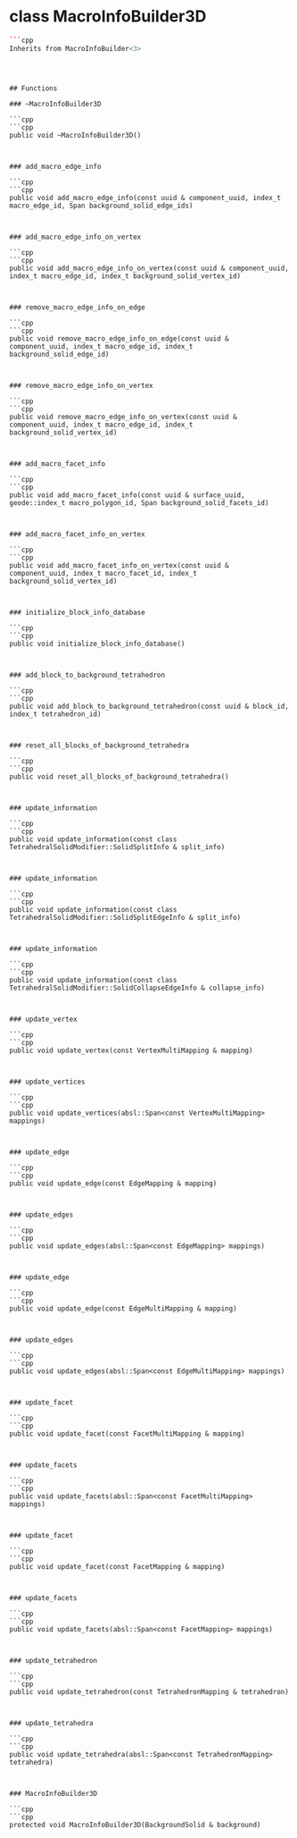 # class MacroInfoBuilder3D


```cpp
```cpp
Inherits from MacroInfoBuilder<3>
```
```



## Functions

### ~MacroInfoBuilder3D

```cpp
```cpp
public void ~MacroInfoBuilder3D()
```
```


### add_macro_edge_info

```cpp
```cpp
public void add_macro_edge_info(const uuid & component_uuid, index_t macro_edge_id, Span background_solid_edge_ids)
```
```


### add_macro_edge_info_on_vertex

```cpp
```cpp
public void add_macro_edge_info_on_vertex(const uuid & component_uuid, index_t macro_edge_id, index_t background_solid_vertex_id)
```
```


### remove_macro_edge_info_on_edge

```cpp
```cpp
public void remove_macro_edge_info_on_edge(const uuid & component_uuid, index_t macro_edge_id, index_t background_solid_edge_id)
```
```


### remove_macro_edge_info_on_vertex

```cpp
```cpp
public void remove_macro_edge_info_on_vertex(const uuid & component_uuid, index_t macro_edge_id, index_t background_solid_vertex_id)
```
```


### add_macro_facet_info

```cpp
```cpp
public void add_macro_facet_info(const uuid & surface_uuid, geode::index_t macro_polygon_id, Span background_solid_facets_id)
```
```


### add_macro_facet_info_on_vertex

```cpp
```cpp
public void add_macro_facet_info_on_vertex(const uuid & component_uuid, index_t macro_facet_id, index_t background_solid_vertex_id)
```
```


### initialize_block_info_database

```cpp
```cpp
public void initialize_block_info_database()
```
```


### add_block_to_background_tetrahedron

```cpp
```cpp
public void add_block_to_background_tetrahedron(const uuid & block_id, index_t tetrahedron_id)
```
```


### reset_all_blocks_of_background_tetrahedra

```cpp
```cpp
public void reset_all_blocks_of_background_tetrahedra()
```
```


### update_information

```cpp
```cpp
public void update_information(const class TetrahedralSolidModifier::SolidSplitInfo & split_info)
```
```


### update_information

```cpp
```cpp
public void update_information(const class TetrahedralSolidModifier::SolidSplitEdgeInfo & split_info)
```
```


### update_information

```cpp
```cpp
public void update_information(const class TetrahedralSolidModifier::SolidCollapseEdgeInfo & collapse_info)
```
```


### update_vertex

```cpp
```cpp
public void update_vertex(const VertexMultiMapping & mapping)
```
```


### update_vertices

```cpp
```cpp
public void update_vertices(absl::Span<const VertexMultiMapping> mappings)
```
```


### update_edge

```cpp
```cpp
public void update_edge(const EdgeMapping & mapping)
```
```


### update_edges

```cpp
```cpp
public void update_edges(absl::Span<const EdgeMapping> mappings)
```
```


### update_edge

```cpp
```cpp
public void update_edge(const EdgeMultiMapping & mapping)
```
```


### update_edges

```cpp
```cpp
public void update_edges(absl::Span<const EdgeMultiMapping> mappings)
```
```


### update_facet

```cpp
```cpp
public void update_facet(const FacetMultiMapping & mapping)
```
```


### update_facets

```cpp
```cpp
public void update_facets(absl::Span<const FacetMultiMapping> mappings)
```
```


### update_facet

```cpp
```cpp
public void update_facet(const FacetMapping & mapping)
```
```


### update_facets

```cpp
```cpp
public void update_facets(absl::Span<const FacetMapping> mappings)
```
```


### update_tetrahedron

```cpp
```cpp
public void update_tetrahedron(const TetrahedronMapping & tetrahedron)
```
```


### update_tetrahedra

```cpp
```cpp
public void update_tetrahedra(absl::Span<const TetrahedronMapping> tetrahedra)
```
```


### MacroInfoBuilder3D

```cpp
```cpp
protected void MacroInfoBuilder3D(BackgroundSolid & background)
```
```




